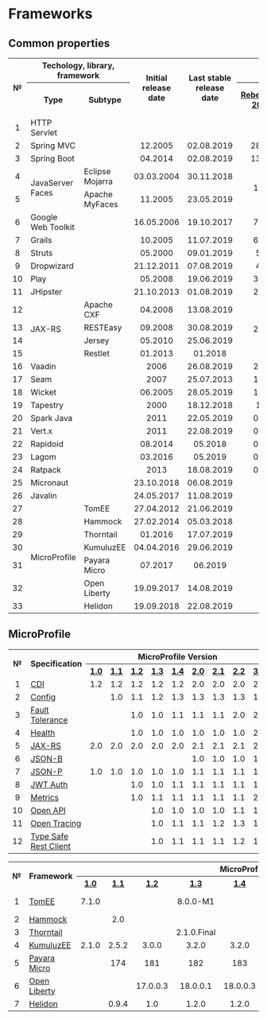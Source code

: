 # Frameworks

## Common properties
<table>
    <tr>
        <th rowspan="2">№</th>
        <th colspan="2">Techology, library, framework</th>
        <th rowspan="2">Initial release date</th>
        <th rowspan="2">Last stable release date</th>
        <th colspan="2">Popularity, %</th>
    </tr>
    <tr>
        <th>Type</th>
        <th>Subtype</th>
        <th><a href="https://jrebel.com/webframeworksindex/)">RebelLabs, 2017</a></th>
        <th><a href="https://blogs.oracle.com/javamagazine/the-largest-survey-ever-of-java-developers">Java Magazine, 2018</a></th>
    </tr>
    <tr>
        <td align="center">1</td>
        <td>HTTP Servlet</td>
        <td></td>
        <td></td>
        <td></td>
        <td></td>
        <td></td>
    </tr>    
    <tr>
        <td align="center">2</td>
        <td>Spring MVC</td>
        <td></td>
        <td align="center">12.2005</td>
        <td align="center">02.08.2019</td>
        <td align="center">28,82</td>
        <td align="center">36</td>
    </tr>    
    <tr>
        <td align="center">3</td>
        <td>Spring Boot</td>
        <td></td>
        <td align="center">04.2014</td>
        <td align="center">02.08.2019</td>
        <td align="center">13,35</td>
        <td align="center">40</td>
    </tr>    
    <tr>
        <td align="center">4</td>
        <td rowspan="2">JavaServer Faces</td>
        <td>Eclipse Mojarra</td>
        <td align="center">03.03.2004</td>
        <td align="center">30.11.2018</td>
        <td rowspan="2" align="center">15,2</td>
        <td rowspan="2" align="center">19</td>
    </tr>
    <tr>
        <td align="center">5</td>        
        <td>Apache MyFaces</td>
        <td align="center">11.2005</td>
        <td align="center">23.05.2019</td>
    </tr>
    <tr>
        <td align="center">6</td>
        <td>Google Web Toolkit</td>
        <td></td>
        <td align="center">16.05.2006</td>
        <td align="center">19.10.2017</td>
        <td align="center">7,74</td>
        <td align="center">6</td>
    </tr>
    <tr>
        <td align="center">7</td>
        <td>Grails</td>
        <td></td>
        <td align="center">10.2005</td>
        <td align="center">11.07.2019</td>
        <td align="center">6,35</td>
        <td align="center">3</td>
    </tr>
    <tr>
        <td align="center">8</td>
        <td>Struts</td>
        <td></td>
        <td align="center">05.2000</td>
        <td align="center">09.01.2019</td>
        <td align="center">5,4</td>
        <td align="center">9</td>
    </tr>
    <tr>
        <td align="center">9</td>
        <td>Dropwizard</td>
        <td></td>
        <td align="center">21.12.2011</td>
        <td align="center">07.08.2019</td>
        <td align="center">4,9</td>
        <td align="center">3</td>
    </tr>
    <tr>
        <td align="center">10</td>
        <td>Play</td>
        <td></td>
        <td align="center">05.2008</td>
        <td align="center">19.06.2019</td>
        <td align="center">3,26</td>
        <td align="center">3</td>
    </tr>
    <tr>
        <td align="center">11</td>
        <td>JHipster</td>
        <td></td>
        <td align="center">21.10.2013</td>
        <td align="center">01.08.2019</td>
        <td align="center">2,49</td>
        <td align="center">3</td>
    </tr>
    <tr>
        <td align="center">12</td>
        <td rowspan="4">JAX-RS</td>
        <td>Apache CXF</td>
        <td align="center">04.2008</td>
        <td align="center">13.08.2019</td>
        <td rowspan="4" align="center">2,44</td>
        <td rowspan="4" align="center"></td>
    </tr>
    <tr>
        <td align="center">13</td>
        <td>RESTEasy</td>
        <td align="center">09.2008</td>
        <td align="center">30.08.2019</td>
    </tr>
    <tr>
        <td align="center">14</td>        
        <td>Jersey</td>
        <td align="center">05.2010</td>
        <td align="center">25.06.2019</td>
    </tr>
    <tr>
        <td align="center">15</td>
        <td>Restlet</td>
        <td align="center">01.2013</td>
        <td align="center">01.2018</td>
    </tr>
    <tr>
        <td align="center">16</td>
        <td>Vaadin</td>
        <td></td>
        <td align="center">2006</td>
        <td align="center">26.08.2019</td>
        <td align="center">2,15</td>
        <td align="center">5</td>
    </tr>
    <tr>
        <td align="center">17</td>
        <td>Seam</td>
        <td></td>
        <td align="center">2007</td>
        <td align="center">25.07.2013</td>
        <td align="center">1,94</td>
        <td align="center"></td>
    </tr>
    <tr>
        <td align="center">18</td>
        <td>Wicket</td>
        <td></td>
        <td align="center">06.2005</td>
        <td align="center">28.05.2019</td>
        <td align="center">1,91</td>
        <td align="center">2</td>
    </tr>
    <tr>
        <td align="center">19</td>
        <td>Tapestry</td>
        <td></td>
        <td align="center">2000</td>
        <td align="center">18.12.2018</td>
        <td align="center">1,9</td>
        <td align="center"></td>
    </tr>
    <tr>
        <td align="center">20</td>
        <td>Spark Java</td>
        <td></td>
        <td align="center">2011</td>
        <td align="center">22.05.2019</td>
        <td align="center">0,77</td>
        <td align="center"></td>
    </tr>
    <tr>
        <td align="center">21</td>
        <td>Vert.x</td>
        <td></td>
        <td align="center">2011</td>
        <td align="center">22.08.2019</td>
        <td align="center">0,76</td>
        <td align="center"></td>
    </tr>
    <tr>
        <td align="center">22</td>
        <td>Rapidoid</td>
        <td></td>
        <td align="center">08.2014</td>
        <td align="center">05.2018</td>
        <td align="center">0,25</td>
        <td align="center"></td>
    </tr>
    <tr>
        <td align="center">23</td>
        <td>Lagom</td>
        <td></td>
        <td align="center">03.2016</td>
        <td align="center">05.2019</td>
        <td align="center">0,24</td>
        <td align="center"></td>
    </tr>
    <tr>
        <td align="center">24</td>
        <td>Ratpack</td>
        <td></td>
        <td align="center">2013</td>
        <td align="center">18.08.2019</td>
        <td align="center">0,13</td>
        <td align="center"></td>
    </tr>
    <tr>
        <td align="center">25</td>
        <td>Micronaut</td>
        <td></td>
        <td align="center">23.10.2018</td>
        <td align="center">06.08.2019</td>
        <td align="center"></td>
        <td align="center"></td>
    </tr>
    <tr>
        <td align="center">26</td>
        <td>Javalin</td>
        <td></td>
        <td align="center">24.05.2017</td>
        <td align="center">11.08.2019</td>
        <td align="center"></td>
        <td align="center"></td>
    </tr>
    <tr>
        <td align="center">27</td>
        <td rowspan="7">MicroProfile</td>
        <td>TomEE</td>
        <td align="center">27.04.2012</td>
        <td align="center">21.06.2019</td>
        <td></td>
        <td></td>
    </tr>
    <tr>
        <td align="center">28</td>
        <td>Hammock</td>
        <td align="center">27.02.2014</td>
        <td align="center">05.03.2018</td>
        <td></td>
        <td></td>
    </tr>
    <tr>
        <td align="center">29</td>
        <td>Thorntail</td>
        <td align="center">01.2016</td>
        <td align="center">17.07.2019</td>
        <td></td>
        <td></td>
    </tr>
    <tr>
        <td align="center">30</td>
        <td>KumuluzEE</td>
        <td align="center">04.04.2016</td>
        <td align="center">29.06.2019</td>
        <td align="center"></td>
        <td align="center"></td>
    </tr>
    <tr>
        <td align="center">31</td>
        <td>Payara Micro</td>
        <td align="center">07.2017</td>
        <td align="center">06.2019</td>
        <td></td>
        <td></td>
    </tr>
    <tr>
        <td align="center">32</td>
        <td>Open Liberty</td>
        <td align="center">19.09.2017</td>
        <td align="center">14.08.2019</td>
        <td></td>
        <td></td>
    </tr>
    <tr>
        <td align="center">33</td>
        <td>Helidon</td>
        <td align="center">19.09.2018</td>
        <td align="center">22.08.2019</td>
        <td></td>
        <td></td>
    </tr>
</table>

## MicroProfile
<table>
    <tr>
        <th rowspan="2">№</th>
        <th rowspan="2">Specification</th>
        <th colspan="9">MicroProfile Version</th>
    </tr>
    <tr>
        <th><a href="https://projects.eclipse.org/projects/technology.microprofile/releases/microprofile-1.0">1.0</a></tf>
        <th><a href="https://projects.eclipse.org/projects/technology.microprofile/releases/microprofile-1.1">1.1</a></tf>
        <th><a href="https://projects.eclipse.org/projects/technology.microprofile/releases/microprofile-1.2">1.2</a></tf>
        <th><a href="https://projects.eclipse.org/projects/technology.microprofile/releases/microprofile-1.3">1.3</a></tf>
        <th><a href="https://projects.eclipse.org/projects/technology.microprofile/releases/microprofile-1.4">1.4</a></tf>
        <th><a href="https://projects.eclipse.org/projects/technology.microprofile/releases/microprofile-2.0">2.0</a></tf>
        <th><a href="https://projects.eclipse.org/projects/technology.microprofile/releases/microprofile-2.1">2.1</a></tf>
        <th><a href="https://projects.eclipse.org/projects/technology.microprofile/releases/microprofile-2.2">2.2</a></tf>
        <th><a href="https://projects.eclipse.org/projects/technology.microprofile/releases/microprofile-3.0">3.0</a></tf>
    </tr>
    <tr>
        <td align="center">1</td>
        <td><a href="http://cdi-spec.org">CDI</a></td>
        <td align="center">1.2</td>
        <td align="center">1.2</td>
        <td align="center">1.2</td>
        <td align="center">1.2</td>
        <td align="center">1.2</td>
        <td align="center">2.0</td>
        <td align="center">2.0</td>
        <td align="center">2.0</td>
        <td align="center">2.0</td>
    </tr>
    <tr>
        <td align="center">2</td>
        <td><a href="https://wiki.eclipse.org/MicroProfile/Implementation#MP_Config">Config</a></td>
        <td></td>
        <td align="center">1.0</td>
        <td align="center">1.1</td>
        <td align="center">1.2</td>
        <td align="center">1.3</td>
        <td align="center">1.3</td>
        <td align="center">1.3</td>
        <td align="center">1.3</td>
        <td align="center">1.3</td>
    </tr>
    <tr>
        <td align="center">3</td>
        <td><a href="https://wiki.eclipse.org/MicroProfile/Implementation#MP_Fault_Tolerance">Fault Tolerance</a></td>
        <td></td>
        <td></td>
        <td align="center">1.0</td>
        <td align="center">1.0</td>
        <td align="center">1.1</td>
        <td align="center">1.1</td>
        <td align="center">1.1</td>
        <td align="center">2.0</td>
        <td align="center">2.0</td>
    </tr>
    <tr>
        <td align="center">4</td>
        <td><a href="https://wiki.eclipse.org/MicroProfile/Implementation#MP_Health">Health</a></td>
        <td></td>
        <td></td>
        <td align="center">1.0</td>
        <td align="center">1.0</td>
        <td align="center">1.0</td>
        <td align="center">1.0</td>
        <td align="center">1.0</td>
        <td align="center">1.0</td>
        <td align="center">2.0</td>
    </tr>
    <tr>
        <td align="center">5</td>
        <td><a href="https://github.com/jax-rs">JAX-RS</a></td>
        <td align="center">2.0</td>
        <td align="center">2.0</td>
        <td align="center">2.0</td>
        <td align="center">2.0</td>
        <td align="center">2.0</td>
        <td align="center">2.1</td>
        <td align="center">2.1</td>
        <td align="center">2.1</td>
        <td align="center">2.1</td>
    </tr>
    <tr>
        <td align="center">6</td>
        <td><a href="http://json-b.net">JSON-B</a></td>
        <td></td>
        <td></td>
        <td></td>
        <td></td>
        <td></td>
        <td align="center">1.0</td>
        <td align="center">1.0</td>
        <td align="center">1.0</td>
        <td align="center">1.0</td>
    </tr>
    <tr>
        <td align="center">7</td>
        <td><a href="https://javaee.github.io/jsonp">JSON-P</a></td>
        <td align="center">1.0</td>
        <td align="center">1.0</td>
        <td align="center">1.0</td>
        <td align="center">1.0</td>
        <td align="center">1.0</td>
        <td align="center">1.1</td>
        <td align="center">1.1</td>
        <td align="center">1.1</td>
        <td align="center">1.1</td>
    </tr>
    <tr>
        <td align="center">8</td>
        <td><a href="https://wiki.eclipse.org/MicroProfile/Implementation#MP_JWT">JWT Auth</a></td>
        <td></td>
        <td></td>
        <td align="center">1.0</td>
        <td align="center">1.0</td>
        <td align="center">1.1</td>
        <td align="center">1.1</td>
        <td align="center">1.1</td>
        <td align="center">1.1</td>
        <td align="center">1.1</td>
    </tr>
    <tr>
        <td align="center">9</td>
        <td><a href="https://wiki.eclipse.org/MicroProfile/Implementation#MP_Metrics">Metrics</a></td>
        <td></td>
        <td></td>
        <td align="center">1.0</td>
        <td align="center">1.1</td>
        <td align="center">1.1</td>
        <td align="center">1.1</td>
        <td align="center">1.1</td>
        <td align="center">1.1</td>
        <td align="center">2.0</td>
    </tr>
    <tr>
        <td align="center">10</td>
        <td><a href="https://wiki.eclipse.org/MicroProfile/Implementation#MP_Open_API">Open API</a></td>
        <td></td>
        <td></td>
        <td></td>
        <td align="center">1.0</td>
        <td align="center">1.0</td>
        <td align="center">1.0</td>
        <td align="center">1.0</td>
        <td align="center">1.1</td>
        <td align="center">1.1</td>
    </tr>
    <tr>
        <td align="center">11</td>
        <td><a href="https://wiki.eclipse.org/MicroProfile/Implementation#MP_Open_Tracing">Open Tracing</a></td>
        <td></td>
        <td></td>
        <td></td>
        <td align="center">1.0</td>
        <td align="center">1.1</td>
        <td align="center">1.1</td>
        <td align="center">1.2</td>
        <td align="center">1.3</td>
        <td align="center">1.3</td>
    </tr>
    <tr>
        <td align="center">12</td>
        <td><a href="https://wiki.eclipse.org/MicroProfile/Implementation#MP_Type_Safe_REST_Client">Type Safe Rest Client</a></td>
        <td></td>
        <td></td>
        <td></td>
        <td align="center">1.0</td>
        <td align="center">1.1</td>
        <td align="center">1.1</td>
        <td align="center">1.1</td>
        <td align="center">1.2</td>
        <td align="center">1.3</td>
    </tr>
</table>

<table>
    <tr>
        <th rowspan="2">№</th>
        <th rowspan="2">Framework</th>
        <th colspan="9">MicroProfile Version</th>
    </tr>
    <tr>
        <th><a href="https://projects.eclipse.org/projects/technology.microprofile/releases/microprofile-1.0">1.0</a></tf>
        <th><a href="https://projects.eclipse.org/projects/technology.microprofile/releases/microprofile-1.1">1.1</a></tf>
        <th><a href="https://projects.eclipse.org/projects/technology.microprofile/releases/microprofile-1.2">1.2</a></tf>
        <th><a href="https://projects.eclipse.org/projects/technology.microprofile/releases/microprofile-1.3">1.3</a></tf>
        <th><a href="https://projects.eclipse.org/projects/technology.microprofile/releases/microprofile-1.4">1.4</a></tf>
        <th><a href="https://projects.eclipse.org/projects/technology.microprofile/releases/microprofile-2.0">2.0</a></tf>
        <th><a href="https://projects.eclipse.org/projects/technology.microprofile/releases/microprofile-2.1">2.1</a></tf>
        <th><a href="https://projects.eclipse.org/projects/technology.microprofile/releases/microprofile-2.2">2.2</a></tf>
        <th><a href="https://projects.eclipse.org/projects/technology.microprofile/releases/microprofile-3.0">3.0</a></tf>
    </tr>
    <tr>
        <td align="center">1</td>
        <td><a href="http://tomee.apache.org">TomEE</a></td>
        <td align="center">7.1.0</td>
        <td></td>
        <td></td>
        <td align="center">8.0.0-M1</td>
        <td></td>
        <td align="center">8.0.0-M2</td>
        <td align="center">8.0.0-M3</td>
        <td></td>
        <td></td>
    </tr>
    <tr>
        <td align="center">2</td>
        <td><a href="https://hammock-project.github.io">Hammock</a></td>
        <td></td>
        <td align="center">2.0</td>
        <td></td>
        <td></td>
        <td></td>
        <td></td>
        <td></td>
        <td></td>
        <td></td>
    </tr>
    <tr>
        <td align="center">3</td>
        <td><a href="https://thorntail.io">Thorntail</a></td>
        <td></td>
        <td></td>
        <td></td>
        <td align="center">2.1.0.Final</td>
        <td></td>
        <td></td>
        <td align="center">2.3.0.Final</td>
        <td align="center">2.4.0.Final</td>
        <td align="center">2.5.0.Final</td>
    </tr>
    <tr>
        <td align="center">4</td>
        <td><a href="https://ee.kumuluz.com">KumuluzEE</a></td>
        <td align="center">2.1.0</td>
        <td align="center">2.5.2</td>
        <td align="center">3.0.0</td>
        <td align="center">3.2.0</td>
        <td align="center">3.2.0</td>
        <td align="center">3.2.0</td>
        <td align="center">3.2.0</td>
        <td align="center">3.5.0</td>
        <td></td>
    </tr>
    <tr>
        <td align="center">5</td>
        <td><a href="https://www.payara.fish/payara_micro">Payara Micro</a></td>
        <td></td>
        <td align="center">174</td>
        <td align="center">181</td>
        <td align="center">182</td>
        <td align="center">183</td>
        <td align="center">183</td>
        <td align="center">191</td>
        <td align="center">192</td>
        <td></td>
    </tr>
    <tr>
        <td align="center">6</td>
        <td><a href="https://openliberty.io">Open Liberty</a></td>
        <td></td>
        <td></td>
        <td align="center">17.0.0.3</td>
        <td align="center">18.0.0.1</td>
        <td align="center">18.0.0.3</td>
        <td align="center">18.0.0.3</td>
        <td align="center">18.0.0.4</td>
        <td align="center">19.0.0.3</td>
        <td align="center">19.0.0.7</td>
    </tr>
    <tr>
        <td align="center">7</td>
        <td><a href="https://helidon.io">Helidon</a></td>
        <td></td>
        <td align="center">0.9.4</td>
        <td align="center">1.0</td>
        <td align="center">1.2.0</td>
        <td align="center">1.2.0</td>
        <td align="center">1.2.0</td>
        <td align="center">1.2.0</td>
        <td align="center">1.2.0</td>
        <td></td>
    </tr>
</table>

